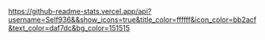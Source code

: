 https://github-readme-stats.vercel.app/api?username=Self936&&show_icons=true&title_color=ffffff&icon_color=bb2acf&text_color=daf7dc&bg_color=151515

